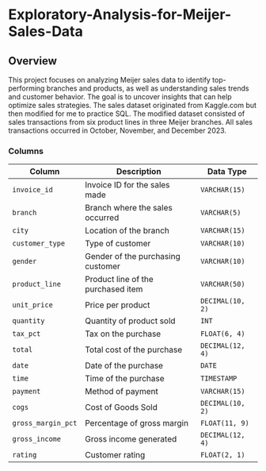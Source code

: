 # Exploratory-Analysis-for-Meijer-Sales-Data

## Overview
This project focuses on analyzing Meijer sales data to identify top-performing branches and products, as well as understanding sales trends and customer behavior. The goal is to uncover insights that can help optimize sales strategies. The sales dataset originated from Kaggle.com but then modified for me to practice SQL. The modified dataset consisted of sales transactions from six product lines in three Meijer branches. All sales transactions occurred in October, November, and December 2023.

### Columns

| Column                   | Description                                     | Data Type        |
|--------------------------|-------------------------------------------------|------------------|
| `invoice_id`              | Invoice ID for the sales made                   | `VARCHAR(15)`    |
| `branch`                  | Branch where the sales occurred                 | `VARCHAR(5)`     |
| `city`                    | Location of the branch                          | `VARCHAR(15)`    |
| `customer_type`           | Type of customer                                | `VARCHAR(10)`    |
| `gender`                  | Gender of the purchasing customer               | `VARCHAR(10)`    |
| `product_line`            | Product line of the purchased item              | `VARCHAR(50)`   |
| `unit_price`              | Price per product                               | `DECIMAL(10, 2)` |
| `quantity`                | Quantity of product sold                        | `INT`            |
| `tax_pct`                 | Tax on the purchase                             | `FLOAT(6, 4)`    |
| `total`                   | Total cost of the purchase                      | `DECIMAL(12, 4)` |
| `date`                    | Date of the purchase                            | `DATE`           |
| `time`                    | Time of the purchase                            | `TIMESTAMP`      |
| `payment`                 | Method of payment                               | `VARCHAR(15)`    |
| `cogs`                    | Cost of Goods Sold                              | `DECIMAL(10, 2)` |
| `gross_margin_pct`        | Percentage of gross margin                      | `FLOAT(11, 9)`   |
| `gross_income`            | Gross income generated                          | `DECIMAL(12, 4)` |
| `rating`                  | Customer rating                                 | `FLOAT(2, 1)`    |

